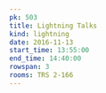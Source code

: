 ```yaml
---
pk: 503
title: Lightning Talks
kind: lightning
date: 2016-11-13
start_time: 13:55:00
end_time: 14:40:00
rowspan: 3
rooms: TRS 2-166
---
```

